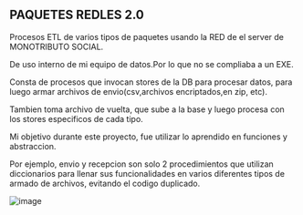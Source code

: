 ## PAQUETES REDLES 2.0
Procesos ETL de varios tipos de paquetes usando la RED de el server de MONOTRIBUTO SOCIAL.

De uso interno de mi equipo de datos.Por lo que no se compliaba a un EXE.

Consta de procesos que invocan stores de la DB para procesar datos, para luego armar archivos de envio(csv,archivos encriptados,en zip, etc).

Tambien toma archivo de vuelta, que sube a la base y luego procesa con los stores especificos de cada tipo.

Mi objetivo durante este proyecto, fue utilizar lo aprendido en funciones y abstraccion.

Por ejemplo, envio y recepcion son solo 2 procedimientos que utilizan diccionarios para llenar sus funcionalidades en varios diferentes tipos de armado de archivos, evitando el codigo duplicado.

![image](https://github.com/user-attachments/assets/8fdf1a4e-3a37-497a-9d14-9b286742eebe)
